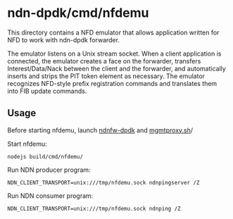 # ndn-dpdk/cmd/nfdemu

This directory contains a NFD emulator that allows application written for NFD to work with ndn-dpdk forwarder.

The emulator listens on a Unix stream socket.
When a client application is connected, the emulator creates a face on the forwarder, transfers Interest/Data/Nack between the client and the forwarder, and automatically inserts and strips the PIT token element as necessary.
The emulator recognizes NFD-style prefix registration commands and translates them into FIB update commands.

## Usage

Before starting nfdemu, launch [ndnfw-dpdk](../ndnfw-dpdk/) and [mgmtproxy.sh](../mgmtclient/)/

Start nfdemu:

    nodejs build/cmd/nfdemu/

Run NDN producer program:

    NDN_CLIENT_TRANSPORT=unix:///tmp/nfdemu.sock ndnpingserver /Z

Run NDN consumer program:

    NDN_CLIENT_TRANSPORT=unix:///tmp/nfdemu.sock ndnping /Z
